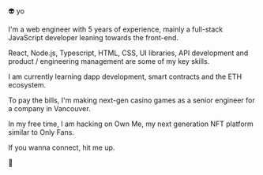 👽 yo

I'm a web engineer with 5 years of experience, mainly a full-stack JavaScript developer leaning towards the front-end.

React, Node.js, Typescript, HTML, CSS, UI libraries, API development and product / engineering management are some of my key skills.

I am currently learning dapp development, smart contracts and the ETH ecosystem.

To pay the bills, I'm making next-gen casino games as a senior engineer for a company in Vancouver.

In my free time, I am hacking on Own Me, my next generation NFT platform similar to Only Fans.

If you wanna connect, hit me up.

👋
